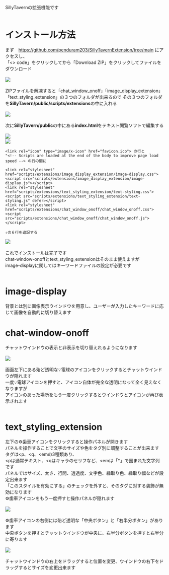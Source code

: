 SillyTavernの拡張機能です<br>
<br>
# インストール方法
まず　https://github.com/penduram203/SillyTavernExtension/tree/main
にアクセスし、<br>
「<> code」をクリックしてから「Download ZIP」をクリックしてファイルをダウンロード<br>
<br>
![](https://files.catbox.moe/0uhqi3.png)
<br>
<br>
ZIPファイルを解凍すると「chat_window_onoff」「image_display_extension」「text_styling_extension」の３つのフォルダが出来るので
その３つのフォルダを**SillyTavern/public/scripts/extensions**の中に入れる<br>
<br>
![](https://files.catbox.moe/jsw0ne.png)
<br>
<br>
次に**SillyTavern/public**の中にある**index.html**をテキスト閲覧ソフトで編集する<br>
<br>
![](https://files.catbox.moe/oaolvu.png)
<br>
![](https://files.catbox.moe/ksuyjb.png)
```
<link rel="icon" type="image/x-icon" href="favicon.ico"> の行と
"<!-- Scripts are loaded at the end of the body to improve page load speed --> の行の間に

<link rel="stylesheet" href="scripts/extensions/image_display_extension/image-display.css">
<script src="scripts/extensions/image_display_extension/image-display.js"></script>
<link rel="stylesheet" href="scripts/extensions/text_styling_extension/text-styling.css">
<script src="scripts/extensions/text_styling_extension/text-styling.js" defer></script>
<link rel="stylesheet" href="scripts/extensions/chat_window_onoff/chat_window_onoff.css">
<script src="scripts/extensions/chat_window_onoff/chat_window_onoff.js"></script>

⇧の６行を追記する
```
![](https://files.catbox.moe/cqdh2b.png)
<br>
<br>
これでインストールは完了です<br>
chat-window-onoffとtext_styling_extensionはそのまま使えますが<br>
image-displayに関してはキーワードファイルの設定が必要です<br>
<br>
# image-display
背景とは別に画像表示ウインドウを用意し、ユーザーが入力したキーワードに応じて画像を自動的に切り替えます<br>


# chat-window-onoff<br>
チャットウインドウの表示と非表示を切り替えれるようになります<br>
<br>
![](https://files.catbox.moe/q4zf8w.png)<br>
<br>
画面左下にある殆ど透明な💡電球のアイコンをクリックするとチャットウインドウが隠れます<br>
一度💡電球アイコンを押すと、アイコン自体が完全な透明になって全く見えなくなりますが<br>
アイコンのあった場所をもう一度クリックするとウインドウとアイコンが再び表示されます<br>
<br>
# text_styling_extension<br>
左下の⚙歯車アイコンをクリックすると操作パネルが開きます<br>
パネルを操作することで文字のサイズや色をタグ別に調整することが出来ます<br>
タグは<p、<q、<emの3種類あり、
<br>
<pは通常テキスト、<qはキャラのセリフなど、<emは「*」で囲まれた文字列です<br>
パネルではサイズ、太さ、行間、透過度、文字色、縁取り色、縁取り幅などが設定出来ます<br>
「このスタイルを有効にする」のチェックを外すと、そのタグに対する装飾が無効になります<br>
⚙歯車アイコンをもう一度押すと操作パネルが隠れます<br>
<br>
![](https://files.catbox.moe/pmrh2y.png)<br>
<br>
⚙歯車アイコンの右側には殆ど透明な「中央ボタン」と「右半分ボタン」があります<br>
中央ボタンを押すとチャットウインドウが中央に、右半分ボタンを押すと右半分に寄ります<br>
<br>
![](https://files.catbox.moe/pp9lxk.png)<br>
<br>
チャットウインドウの右上をドラッグすると位置を変更、ウインドウの右下をドラッグするとサイズを変更出来ます<br>
<br>
